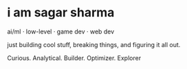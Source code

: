 # i am sagar sharma

ai/ml · low-level · game dev · web dev

just building cool stuff, breaking things, and figuring it all out.

Curious. Analytical. Builder. Optimizer. Explorer
